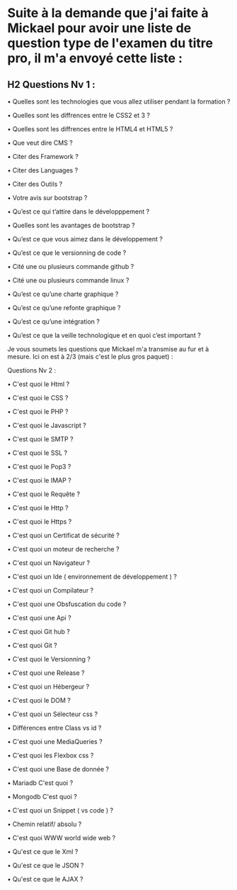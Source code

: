 # Suite à la demande que j'ai faite à Mickael pour avoir une liste de question type de l'examen du titre pro, il m'a envoyé cette liste :

## H2 Questions Nv 1 :

• Quelles sont les technologies que vous allez utiliser pendant la formation ?

• Quelles sont les diffrences entre le CSS2 et 3 ?

• Quelles sont les diffrences entre le HTML4 et HTML5 ?

• Que veut dire CMS ?

• Citer des Framework ?

• Citer des Languages ?

• Citer des Outils ?

• Votre avis sur bootstrap ?

• Qu’est ce qui t’attire dans le développpement ?

• Quelles sont les avantages de bootstrap ?

• Qu’est ce que vous aimez dans le développement ?

• Qu’est ce que le versionning de code ?

• Cité une ou plusieurs commande github ?

• Cité une ou plusieurs commande linux ?

• Qu’est ce qu’une charte graphique ?

• Qu’est ce qu’une refonte graphique ?

• Qu’est ce qu’une intégration ?

• Qu’est ce que la veille technologique et en quoi c’est important ?

Je vous soumets les questions que Mickael m'a transmise au fur et à mesure. Ici on est à 2/3 (mais c'est le plus gros paquet) :

Questions Nv 2 :

• C'est quoi le Html ?

• C'est quoi le CSS ?

• C'est quoi le PHP ?

• C'est quoi le Javascript ?

• C'est quoi le SMTP ?

• C'est quoi le SSL ?

• C'est quoi le Pop3 ?

• C'est quoi le IMAP ?

• C'est quoi le Requête ?

• C'est quoi le Http ?

• C'est quoi le Https ?

• C'est quoi un Certificat de sécurité ?

• C'est quoi un moteur de recherche ?

• C'est quoi un Navigateur ?

• C'est quoi un Ide ( environnement de développement ) ?

• C'est quoi un Compilateur ?

• C'est quoi une Obsfuscation du code ?

• C'est quoi une Api ?

• C'est quoi Git hub ?

• C'est quoi Git ?

• C'est quoi le Versionning ?

• C'est quoi une Release ?

• C'est quoi un Hébergeur ?

• C'est quoi le DOM ?

• C'est quoi un Sélecteur css ?

• Différences entre Class vs id ?

• C'est quoi une MediaQueries ?

• C'est quoi les Flexbox css ?

• C'est quoi une Base de donnée ?

• Mariadb C'est quoi ?

• Mongodb C'est quoi ?

• C'est quoi un Snippet ( vs code ) ?

• Chemin relatif/ absolu ?

• C'est quoi WWW world wide web ?

• Qu'est ce que le Xml ?

• Qu'est ce que le JSON ?

• Qu'est ce que le AJAX ?

